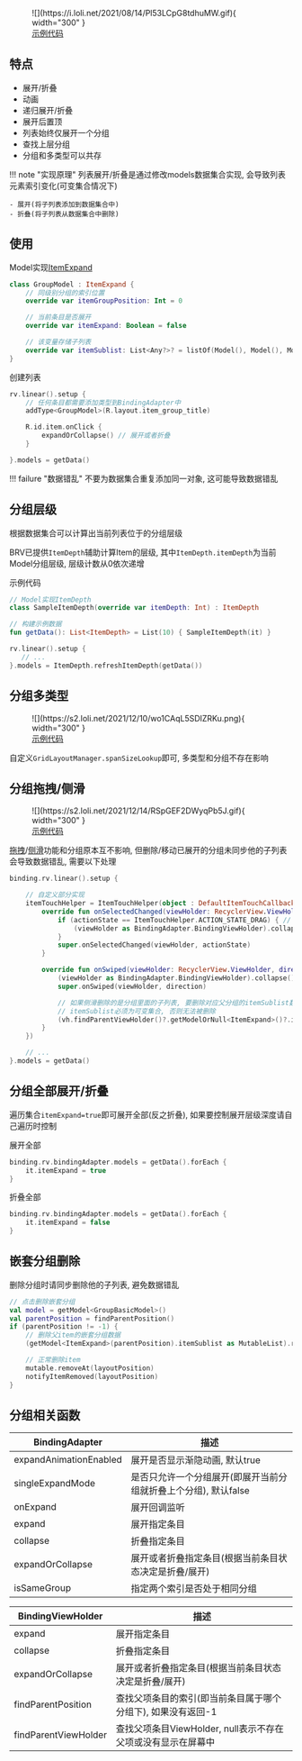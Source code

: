 <figure markdown>
  ![](https://i.loli.net/2021/08/14/Pl53LCpG8tdhuMW.gif){ width="300" }
  <a href="https://github.com/liangjingkanji/BRV/blob/5269ef245e7f312a0077194611f1c2aded647a3c/sample/src/main/java/com/drake/brv/sample/ui/fragment/group/GroupFragment.kt#L26" target="_blank"><figcaption>示例代码</figcaption></a>
</figure>

## 特点

- 展开/折叠
- 动画
- 递归展开/折叠
- 展开后置顶
- 列表始终仅展开一个分组
- 查找上层分组
- 分组和多类型可以共存


!!! note "实现原理"
    列表展开/折叠是通过修改models数据集合实现, 会导致列表元素索引变化(可变集合情况下)

    - 展开(将子列表添加到数据集合中)
    - 折叠(将子列表从数据集合中删除)

## 使用
Model实现[ItemExpand](https://github.com/liangjingkanji/BRV/blob/master/brv/src/main/java/com/drake/brv/item/ItemExpand.kt)

```kotlin
class GroupModel : ItemExpand {
	// 同级别分组的索引位置
    override var itemGroupPosition: Int = 0

    // 当前条目是否展开
    override var itemExpand: Boolean = false

	// 该变量存储子列表
    override var itemSublist: List<Any?>? = listOf(Model(), Model(), Model(), Model())
}
```

创建列表

```kotlin
rv.linear().setup {
    // 任何条目都需要添加类型到BindingAdapter中
    addType<GroupModel>(R.layout.item_group_title)

    R.id.item.onClick {
        expandOrCollapse() // 展开或者折叠
    }

}.models = getData()
```

!!! failure "数据错乱"
    不要为数据集合重复添加同一对象, 这可能导致数据错乱

## 分组层级

根据数据集合可以计算出当前列表位于的分组层级

BRV已提供`ItemDepth`辅助计算Item的层级, 其中`ItemDepth.itemDepth`为当前Model分组层级, 层级计数从0依次递增

示例代码

```kotlin hl_lines="9"
// Model实现ItemDepth
class SampleItemDepth(override var itemDepth: Int) : ItemDepth

// 构建示例数据
fun getData(): List<ItemDepth> = List(10) { SampleItemDepth(it) }

rv.linear().setup {
   // ...
}.models = ItemDepth.refreshItemDepth(getData())
```

## 分组多类型

<figure markdown>
  ![](https://s2.loli.net/2021/12/10/wo1CAqL5SDIZRKu.png){ width="300" }
  <a href="https://github.com/liangjingkanji/BRV/blob/5269ef245e7f312a0077194611f1c2aded647a3c/sample/src/main/java/com/drake/brv/sample/ui/fragment/group/GroupGridFragment.kt#L19" target="_blank"><figcaption>示例代码</figcaption></a>
</figure>

自定义`GridLayoutManager.spanSizeLookup`即可, 多类型和分组不存在影响

## 分组拖拽/侧滑
<figure markdown>
  ![](https://s2.loli.net/2021/12/14/RSpGEF2DWyqPb5J.gif){ width="300" }
  <a href="https://github.com/liangjingkanji/BRV/blob/5269ef245e7f312a0077194611f1c2aded647a3c/sample/src/main/java/com/drake/brv/sample/ui/fragment/group/GroupDragFragment.kt#L25" target="_blank"><figcaption>示例代码</figcaption></a>
</figure>

[拖拽](drag.md)/[侧滑](swipe.md)功能和分组原本互不影响, 但删除/移动已展开的分组未同步他的子列表会导致数据错乱, 需要以下处理

```kotlin
binding.rv.linear().setup {

    // 自定义部分实现
    itemTouchHelper = ItemTouchHelper(object : DefaultItemTouchCallback() {
        override fun onSelectedChanged(viewHolder: RecyclerView.ViewHolder?, actionState: Int) {
            if (actionState == ItemTouchHelper.ACTION_STATE_DRAG) { // 拖拽移动分组前先折叠子列表
                (viewHolder as BindingAdapter.BindingViewHolder).collapse()
            }
            super.onSelectedChanged(viewHolder, actionState)
        }

        override fun onSwiped(viewHolder: RecyclerView.ViewHolder, direction: Int) {
            (viewHolder as BindingAdapter.BindingViewHolder).collapse() // 侧滑删除分组前先折叠子列表
            super.onSwiped(viewHolder, direction)

            // 如果侧滑删除的是分组里面的子列表, 要删除对应父分组的itemSublist数据, 否则会导致数据异常
            // itemSublist必须为可变集合, 否则无法被删除
            (vh.findParentViewHolder()?.getModelOrNull<ItemExpand>()?.itemSublist as? ArrayList)?.remove(vh.getModelOrNull())
        }
    })

    // ...
}.models = getData()
```

## 分组全部展开/折叠

遍历集合`itemExpand=true`即可展开全部(反之折叠), 如果要控制展开层级深度请自己遍历时控制

展开全部
```kotlin
binding.rv.bindingAdapter.models = getData().forEach {
    it.itemExpand = true
}
```
折叠全部
```kotlin
binding.rv.bindingAdapter.models = getData().forEach {
    it.itemExpand = false
}
```


## 嵌套分组删除

删除分组时请同步删除他的子列表, 避免数据错乱

```kotlin
// 点击删除嵌套分组
val model = getModel<GroupBasicModel>()
val parentPosition = findParentPosition()
if (parentPosition != -1) {
    // 删除父item的嵌套分组数据
    (getModel<ItemExpand>(parentPosition).itemSublist as MutableList).remove(model)

    // 正常删除item
    mutable.removeAt(layoutPosition)
    notifyItemRemoved(layoutPosition)
}
```


## 分组相关函数

| BindingAdapter | 描述 |
|-|-|
| expandAnimationEnabled | 展开是否显示渐隐动画, 默认true |
| singleExpandMode | 是否只允许一个分组展开(即展开当前分组就折叠上个分组), 默认false |
| onExpand | 展开回调监听 |
| expand | 展开指定条目 |
| collapse | 折叠指定条目 |
| expandOrCollapse | 展开或者折叠指定条目(根据当前条目状态决定是折叠/展开) |
| isSameGroup | 指定两个索引是否处于相同分组 |


| BindingViewHolder | 描述 |
|-|-|
| expand | 展开指定条目 |
| collapse | 折叠指定条目 |
| expandOrCollapse | 展开或者折叠指定条目(根据当前条目状态决定是折叠/展开) |
| findParentPosition | 查找父项条目的索引(即当前条目属于哪个分组下), 如果没有返回-1 |
| findParentViewHolder | 查找父项条目ViewHolder, null表示不存在父项或没有显示在屏幕中 |